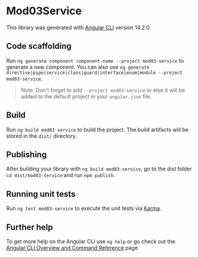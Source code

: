 # Mod03Service

This library was generated with [Angular CLI](https://github.com/angular/angular-cli) version 14.2.0.

## Code scaffolding

Run `ng generate component component-name --project mod03-service` to generate a new component. You can also use `ng generate directive|pipe|service|class|guard|interface|enum|module --project mod03-service`.
> Note: Don't forget to add `--project mod03-service` or else it will be added to the default project in your `angular.json` file. 

## Build

Run `ng build mod03-service` to build the project. The build artifacts will be stored in the `dist/` directory.

## Publishing

After building your library with `ng build mod03-service`, go to the dist folder `cd dist/mod03-service` and run `npm publish`.

## Running unit tests

Run `ng test mod03-service` to execute the unit tests via [Karma](https://karma-runner.github.io).

## Further help

To get more help on the Angular CLI use `ng help` or go check out the [Angular CLI Overview and Command Reference](https://angular.io/cli) page.
